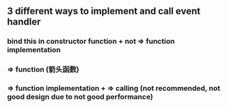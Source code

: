 
## 3 different ways to implement and call event handler
### bind this in constructor function + not => function implementation

### => function (箭头函数)

### => function implementation + => calling (not recommended, not good design due to not good performance)
